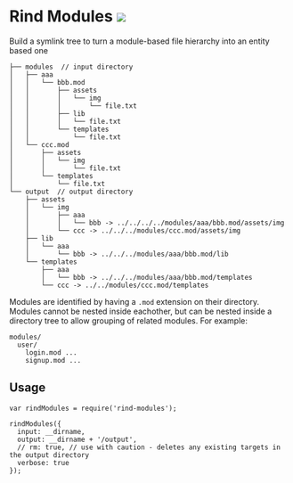 # Rind Modules [![](https://travis-ci.org/creativelive/rind-modules.png)](https://travis-ci.org/creativelive/rind-modules)

Build a symlink tree to turn a module-based file hierarchy into an entity based one

```
├── modules  // input directory
│   ├── aaa
│   │   └── bbb.mod
│   │       ├── assets
│   │       │   └── img
│   │       │       └── file.txt
│   │       ├── lib
│   │       │   └── file.txt
│   │       └── templates
│   │           └── file.txt
│   └── ccc.mod
│       ├── assets
│       │   └── img
│       │       └── file.txt
│       └── templates
│           └── file.txt
└── output  // output directory
    ├── assets
    │   └── img
    │       ├── aaa
    │       │   └── bbb -> ../../../../modules/aaa/bbb.mod/assets/img
    │       └── ccc -> ../../../modules/ccc.mod/assets/img
    ├── lib
    │   └── aaa
    │       └── bbb -> ../../../modules/aaa/bbb.mod/lib
    └── templates
        ├── aaa
        │   └── bbb -> ../../../modules/aaa/bbb.mod/templates
        └── ccc -> ../../modules/ccc.mod/templates
```

Modules are identified by having a `.mod` extension on their directory. Modules cannot
be nested inside eachother, but can be nested inside a directory tree to allow
grouping of related modules. For example:

```
modules/
  user/
    login.mod ...
    signup.mod ...
```

## Usage

```
var rindModules = require('rind-modules');

rindModules({
  input: __dirname,
  output: __dirname + '/output',
  // rm: true, // use with caution - deletes any existing targets in the output directory
  verbose: true
});
```
